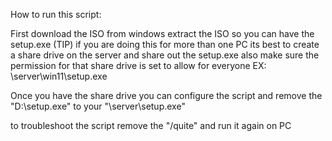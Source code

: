 How to run this script: 

First download the ISO from windows 
  extract the ISO so you can have the setup.exe 
  (TIP) if you are doing this for more than one PC its best to create a share drive on the server and share out the setup.exe also make sure the permission for that share drive is set to allow for everyone 
EX: 
\\server\win11\setup.exe 

Once you have the share drive you can configure the script and remove the "D:\setup.exe" to your "\\server\setup.exe\" 

to troubleshoot the script remove the "/quite" and run it again on PC 
